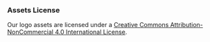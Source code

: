 ### Assets License ###
Our logo assets are licensed under a [Creative Commons Attribution-NonCommercial 4.0 International License](http://creativecommons.org/licenses/by-nc/4.0/).